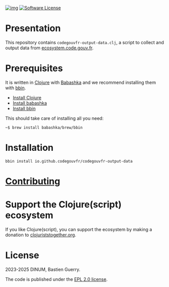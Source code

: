 [![img](https://img.shields.io/badge/code.gouv.fr-contributif-blue.svg)](https://code.gouv.fr/documentation/#quels-degres-douverture-pour-les-codes-sources)
[![Software License](https://img.shields.io/badge/Licence-EPL-green.svg)](https://githut.com/codegouvfr/codegouvfr-cli/tree/main/item/LICENSES/LICENSE.EPL-2.0.txt)

# Presentation

This repository contains `codegouvfr-output-data.clj`, a script to collect and output data from [ecosystem.code.gouv.fr](https://ecosystem.code.gouv.fr).

# Prerequisites

It is written in [Clojure](https://clojure.org) with
[Babashka](https://babashka.org) and we recommend installing them with
[bbin](https://github.com/babashka/bbin).

-   [Install Clojure](https://clojure.org/guides/install_clojure)
-   [Install babashka](https://github.com/babashka/babashka#installation)
-   [Install bbin](https://github.com/babashka/bbin#installation)

This should take care of installing all you need:

    ~$ brew install babashka/brew/bbin

# Installation

    bbin install io.github.codegouvfr/codegouvfr-output-data

# [Contributing](CONTRIBUTING.md)
# Support the Clojure(script) ecosystem

If you like Clojure(script), you can support the ecosystem by making a donation to [clojuriststogether.org](https://www.clojuriststogether.org).

# License

2023-2025 DINUM, Bastien Guerry.

The code is published under the [EPL 2.0 license](LICENSES/LICENSE.EPL-2.0.txt).
